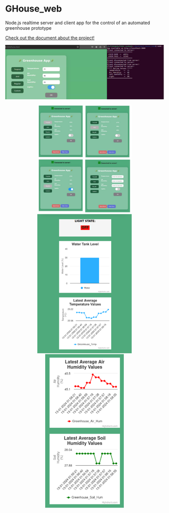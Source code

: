 # GHouse_web
Node.js realtime server and client app for the control of an automated greenhouse prototype

[Check out the document about the project!](docs/main.pdf)

<img src="docs/node1.png" alt="Greenhouse App - img1" width="1000">

<p align="center">
  <img src="docs/node2.png" alt="Greenhouse App - img2" width="300">
  <img src="docs/node3.png" alt="Greenhouse App - img3" width="300">
  <img src="docs/node4.png" alt="Greenhouse App - img3" width="250">
</p>
